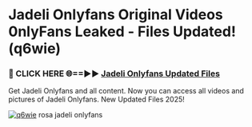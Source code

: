 # Jadeli Onlyfans Original Videos 0nlyFans Leaked - Files Updated! (q6wie)

<h3>🔴 CLICK HERE 🌐==►► <a href="https://tinyurl.com/2jnfzry5" rel="nofollow">Jadeli Onlyfans Updated Files</a></h3>

Get Jadeli Onlyfans and all content. Now you can access all videos and pictures of Jadeli Onlyfans. New Updated Files 2025!

[![q6wie](https://i.imgur.com/GyGTBgg.gif)](https://tinyurl.com/2jnfzry5)
rosa jadeli onlyfans